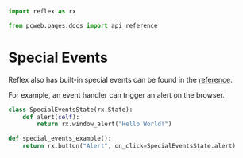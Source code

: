 ```python exec
import reflex as rx

from pcweb.pages.docs import api_reference
```

# Special Events

Reflex also has built-in special events can be found in the [reference]({api_reference.special_events.path}).

For example, an event handler can trigger an alert on the browser.

```python demo exec
class SpecialEventsState(rx.State):
    def alert(self):
        return rx.window_alert("Hello World!")

def special_events_example():
    return rx.button("Alert", on_click=SpecialEventsState.alert)
```
